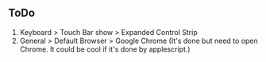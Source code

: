 ## ToDo

1. Keyboard > Touch Bar show > Expanded Control Strip
2. General > Default Browser > Google Chrome (It's done but need to open Chrome. It could be cool if it's done by applescript.)
